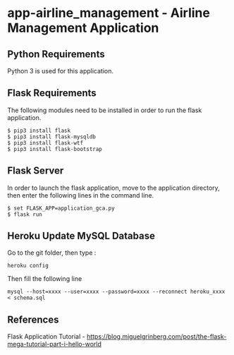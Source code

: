 # app-airline_management - Airline Management Application

## Python Requirements

Python 3 is used for this application.

## Flask Requirements

The following modules need to be installed in order to run the flask application.
```
$ pip3 install flask
$ pip3 install flask-mysqldb
$ pip3 install flask-wtf
$ pip3 install flask-bootstrap
```

## Flask Server

In order to launch the flask application, move to the application directory, then enter the following lines in the command line.

```
$ set FLASK_APP=application_gca.py
$ flask run
```

## Heroku Update MySQL Database

Go to the git folder, then type :
```
heroku config
```
Then fill the following line

```
mysql --host=xxxx --user=xxxx --password=xxxx --reconnect heroku_xxxx < schema.sql
```

## References

Flask Application Tutorial - https://blog.miguelgrinberg.com/post/the-flask-mega-tutorial-part-i-hello-world


